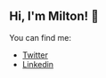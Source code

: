 ## Hi, I'm Milton! 👋

You can find me:

- [Twitter](https://x.com/mfrok24)
- [Linkedin](https://www.linkedin.com/in/miltonfruiz/)
<!--
**miltonfruiz/miltonfruiz** is a ✨ _special_ ✨ repository because its `README.md` (this file) appears on your GitHub profile.

Here are some ideas to get you started:

- 🔭 I’m currently working on ...
- 🌱 I’m currently learning ...
- 👯 I’m looking to collaborate on ...
- 🤔 I’m looking for help with ...
- 💬 Ask me about ...
- 📫 How to reach me: ...
- 😄 Pronouns: ...
- ⚡ Fun fact: ...
-->

